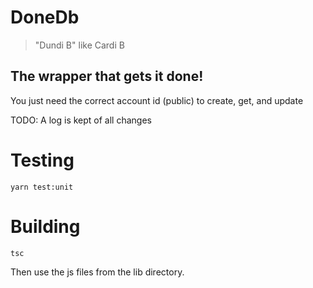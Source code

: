 # DoneDb
> "Dundi B" like Cardi B

## The wrapper that gets it done!

You just need the correct account id (public) to create, get, and update

TODO: A log is kept of all changes

# Testing

```
yarn test:unit
```

# Building

```
tsc
```

Then use the js files from the lib directory.

